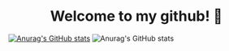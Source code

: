 <div id="header" align="center">
   <h1>Welcome to my github! 👋</h1>
</div>

[![Anurag's GitHub stats](https://github-readme-stats.vercel.app/api?username=Toshiven&show_icons=true&theme=tokyonight)](https://github.com/Toshiven/github-readme-stats)
![Anurag's GitHub stats](https://github-readme-stats.vercel.app/api?username=Toshiven&show_icons=true&theme=tokyonight)

<!--
**Toshiven/Toshiven** is a ✨ _special_ ✨ repository because its `README.md` (this file) appears on your GitHub profile.

Here are some ideas to get you started:

- 🔭 I’m currently working on ...
- 🌱 I’m currently learning ...
- 👯 I’m looking to collaborate on ...
- 🤔 I’m looking for help with ...
- 💬 Ask me about ...
- 📫 How to reach me: ...
- 😄 Pronouns: ...
- ⚡ Fun fact: ...
-->
